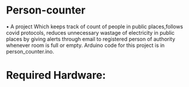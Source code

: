 # Person-counter
• A project Which keeps track of count of people in public places,follows covid protocols,
  reduces unnecessary wastage of electricity in public places by giving alerts through email
  to registered person of authority whenever room is full or empty.
  Arduino code for this project is in person_counter.ino.
  
# Required Hardware:
